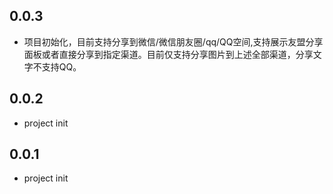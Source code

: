 ## 0.0.3

* 项目初始化，目前支持分享到微信/微信朋友圈/qq/QQ空间,支持展示友盟分享面板或者直接分享到指定渠道。目前仅支持分享图片到上述全部渠道，分享文字不支持QQ。
## 0.0.2

* project init

## 0.0.1
* project init
